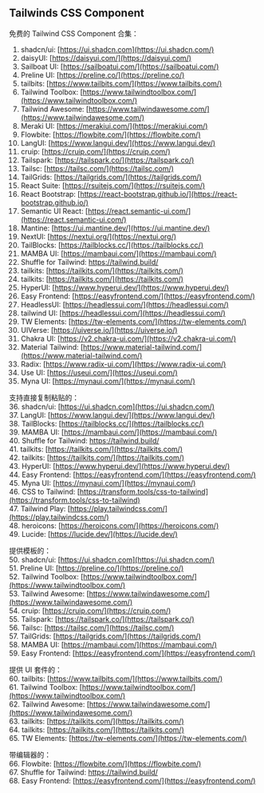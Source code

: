 ## Tailwinds CSS Component

免费的 Tailwind CSS Component 合集：  
1. shadcn/ui: [https://ui.shadcn.com](https://ui.shadcn.com/)  
2. daisyUI: [https://daisyui.com/](https://daisyui.com/)  
3. Sailboat UI: [https://sailboatui.com/](https://sailboatui.com/)  
4. Preline UI: [https://preline.co/](https://preline.co/)  
5. tailbits: [https://www.tailbits.com/](https://www.tailbits.com/)  
6. Tailwind Toolbox: [https://www.tailwindtoolbox.com/](https://www.tailwindtoolbox.com/)  
7. Tailwind Awesome: [https://www.tailwindawesome.com/](https://www.tailwindawesome.com/)  
8. Meraki UI: [https://merakiui.com/](https://merakiui.com/)  
9. Flowbite: [https://flowbite.com/](https://flowbite.com/)  
10. LangUI: [https://www.langui.dev/](https://www.langui.dev/)  
11. cruip: [https://cruip.com/](https://cruip.com/)  
12. Tailspark: [https://tailspark.co/](https://tailspark.co/)  
13. Tailsc: [https://tailsc.com/](https://tailsc.com/)  
14. TailGrids: [https://tailgrids.com/](https://tailgrids.com/)  
15. React Suite: [https://rsuitejs.com/](https://rsuitejs.com/)  
16. React Bootstrap: [https://react-bootstrap.github.io/](https://react-bootstrap.github.io/)  
17. Semantic UI React: [https://react.semantic-ui.com/](https://react.semantic-ui.com/)  
18. Mantine: [https://ui.mantine.dev/](https://ui.mantine.dev/)  
19. NextUI: [https://nextui.org/](https://nextui.org/)  
20. TailBlocks: [https://tailblocks.cc/](https://tailblocks.cc/)  
21. MAMBA UI: [https://mambaui.com/](https://mambaui.com/)  
22. Shuffle for Tailwind: https://tailwind.build/  
23. tailkits: [https://tailkits.com/](https://tailkits.com/)  
24. tailkits: [https://tailkits.com/](https://tailkits.com/)  
25. HyperUI: [https://www.hyperui.dev/](https://www.hyperui.dev/)  
26. Easy Frontend: [https://easyfrontend.com/](https://easyfrontend.com/)  
27. HeadlessUI: [https://headlessui.com/](https://headlessui.com/)  
28. tailwind UI: [https://headlessui.com/](https://headlessui.com/)  
29. TW Elements: [https://tw-elements.com/](https://tw-elements.com/)  
30. UIVerse: [https://uiverse.io/](https://uiverse.io/)  
31. Chakra UI: [https://v2.chakra-ui.com/](https://v2.chakra-ui.com/)  
32. Material Tailwind: [https://www.material-tailwind.com/](https://www.material-tailwind.com/)  
33. Radix: [https://www.radix-ui.com/](https://www.radix-ui.com/)  
34. Use UI: [https://useui.com/](https://useui.com/)  
35. Myna UI: [https://mynaui.com/](https://mynaui.com/)  
  
支持直接复制粘贴的：  
36. shadcn/ui: [https://ui.shadcn.com](https://ui.shadcn.com/)  
37. LangUI: [https://www.langui.dev/](https://www.langui.dev/)  
38. TailBlocks: [https://tailblocks.cc/](https://tailblocks.cc/)  
39. MAMBA UI: [https://mambaui.com/](https://mambaui.com/)  
40. Shuffle for Tailwind: https://tailwind.build/  
41. tailkits: [https://tailkits.com/](https://tailkits.com/)  
42. tailkits: [https://tailkits.com/](https://tailkits.com/)  
43. HyperUI: [https://www.hyperui.dev/](https://www.hyperui.dev/)  
44. Easy Frontend: [https://easyfrontend.com/](https://easyfrontend.com/)  
45. Myna UI: [https://mynaui.com/](https://mynaui.com/)  
46. CSS to Tailwind: [https://transform.tools/css-to-tailwind](https://transform.tools/css-to-tailwind)  
47. Tailwind Play: [https://play.tailwindcss.com/](https://play.tailwindcss.com/)  
48. heroicons: [https://heroicons.com/](https://heroicons.com/)  
49. Lucide: [https://lucide.dev/](https://lucide.dev/)  
  
提供模板的：  
50. shadcn/ui: [https://ui.shadcn.com](https://ui.shadcn.com/)  
51. Preline UI: [https://preline.co/](https://preline.co/)  
52. Tailwind Toolbox: [https://www.tailwindtoolbox.com/](https://www.tailwindtoolbox.com/)  
53. Tailwind Awesome: [https://www.tailwindawesome.com/](https://www.tailwindawesome.com/)  
54. cruip: [https://cruip.com/](https://cruip.com/)  
55. Tailspark: [https://tailspark.co/](https://tailspark.co/)  
56. Tailsc: [https://tailsc.com/](https://tailsc.com/)  
57. TailGrids: [https://tailgrids.com/](https://tailgrids.com/)  
58. MAMBA UI: [https://mambaui.com/](https://mambaui.com/)  
59. Easy Frontend: [https://easyfrontend.com/](https://easyfrontend.com/)  
  
提供 UI 套件的：  
60. tailbits: [https://www.tailbits.com/](https://www.tailbits.com/)  
61. Tailwind Toolbox: [https://www.tailwindtoolbox.com/](https://www.tailwindtoolbox.com/)  
62. Tailwind Awesome: [https://www.tailwindawesome.com/](https://www.tailwindawesome.com/)  
63. tailkits: [https://tailkits.com/](https://tailkits.com/)  
64. tailkits: [https://tailkits.com/](https://tailkits.com/)  
65. TW Elements: [https://tw-elements.com/](https://tw-elements.com/)  
  
带编辑器的：  
66. Flowbite: [https://flowbite.com/](https://flowbite.com/)  
67. Shuffle for Tailwind: https://tailwind.build/  
68. Easy Frontend: [https://easyfrontend.com/](https://easyfrontend.com/)